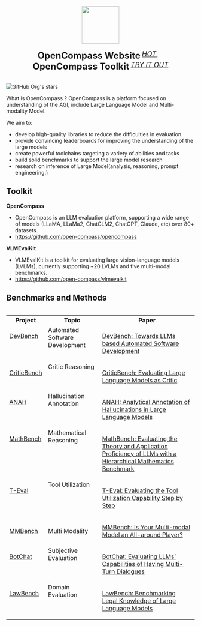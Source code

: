 <div align="center">
  <img src="https://raw.githubusercontent.com/open-compass/opencompass/main/docs/en/_static/image/logo.svg" height="100"/>
  <div>&nbsp;</div>
  <div align="center">
    <b><font size="5">OpenCompass Website</font></b>
    <sup>
      <a href="https://opencompass.org.cn/">
        <i><font size="4">HOT</font></i>
      </a>
    </sup>
    &nbsp;&nbsp;&nbsp;&nbsp;
    <b><font size="5">OpenCompass Toolkit</font></b>
    <sup>
      <a href="https://github.com/open-compass/OpenCompass/">
        <i><font size="4">TRY IT OUT</font></i>
      </a>
    </sup>
</div>
<div>&nbsp;</div>
</div>

![GitHub Org's stars](https://img.shields.io/github/stars/open-compass?style=social)

What is OpenCompass ?
OpenCompass is a platform focused on understanding of the AGI, include Large Language Model and Multi-modality Model. 

We aim to:

- develop high-quality libraries to reduce the difficulties in evaluation
- provide convincing leaderboards for improving the understanding of the large models
- create powerful toolchains targeting a variety of abilities and tasks
- build solid benchmarks to support the large model research
- research on inference of Large Model(analysis, reasoning, prompt engineering.)

## Toolkit

**OpenCompass**
- OpenCompass is an LLM evaluation platform, supporting a wide range of models (LLaMA, LLaMa2, ChatGLM2, ChatGPT, Claude, etc) over 80+ datasets.
- https://github.com/open-compass/opencompass

**VLMEvalKit**
- VLMEvalKit is a toolkit for evaluating large vision-language models (LVLMs), currently supporting ~20 LVLMs and five multi-modal benchmarks.
- https://github.com/open-compass/vlmevalkit

## Benchmarks and Methods


<table align="left">
  <tbody>
    <tr align="center" valign="bottom">
      <td>
        <b>Project</b>
      </td>
      <td>
        <b>Topic</b>
      </td> 
      <td>
        <b>Paper</b>
      </td> 
    </tr>
<tr valign="top">
  
<td>
  
  [DevBench](https://github.com/open-compass/DevBench)

</td>
<td>Automated Software Development</td>
<td>

[DevBench: Towards LLMs based Automated Software Development](https://arxiv.org/abs/2403.08604)

</td>
</tr>
<tr valign="top">
      
<td>
  
[CriticBench](https://github.com/open-compass/CriticBench)

</td>
       <td>Critic Reasoning</td>
      <td>

[CriticBench: Evaluating Large Language Models as Critic](https://arxiv.org/abs/2402.13764)

</td>
</tr>

<tr valign="top">
      
<td>
  
[ANAH](https://github.com/open-compass/ANAH)

</td>
       <td>Hallucination Annotation</td>
      <td>

[ANAH: Analytical Annotation of Hallucinations in Large Language Models](https://arxiv.org/abs/2405.20315)

</td>
</tr>

<tr valign="top">      
<td>
  
[MathBench](https://github.com/open-compass/MathBench)

</td>
       <td>Mathematical Reasoning</td>
      <td>

[MathBench: Evaluating the Theory and Application Proficiency of LLMs with a Hierarchical Mathematics Benchmark](https://github.com/open-compass/MathBench)

</td>
</tr>
    <tr valign="top">
      <td>
  
[T-Eval](https://github.com/open-compass/T-Eval)

</td>
      <td>Tool Utilization</td>
      <td>

[T-Eval: Evaluating the Tool Utilization Capability Step by Step](https://arxiv.org/abs/2312.14033)

</td>

</tr>
      
<td>
  
[MMBench](https://github.com/open-compass/mmbench/)

</td>
       <td>Multi Modality</td>
      <td>

[MMBench: Is Your Multi-modal Model an All-around Player?](https://arxiv.org/abs/2307.06281)

</td>
</tr><tr valign="top">
  
<td>
  
[BotChat](https://github.com/open-compass/BotChat)

</td>
  <td>Subjective Evaluation</td>
      <td>

[BotChat: Evaluating LLMs’ Capabilities of Having Multi-Turn Dialogues](https://arxiv.org/abs/2310.13650)

</td>
</tr>
</tr><tr valign="top">
  <td>
  
[LawBench](https://github.com/open-compass/LawBench/)

</td>
  <td>Domain Evaluation</td>
      <td>

[LawBench: Benchmarking Legal Knowledge of Large Language Models](https://arxiv.org/abs/2309.16289)

</td>

</tr>
  </tbody>
</table>

